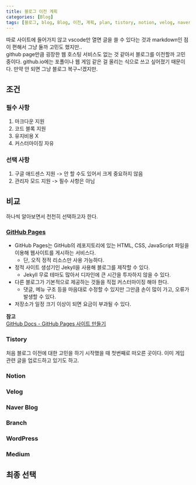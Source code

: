 ```yaml
---
title: 블로그 이전 계획
categories: [Blog]
tags: [블로그, blog, Blog, 이전, 계획, plan, tistory, notion, velog, naver, branch, wordpress, org, medium]
---
```


따로 사이트에 들어가지 않고 vscode만 열면 글을 쓸 수 있다는 것과 markdown인 점이 편해서 그냥 둘까 고민도 했지만..<br/>
github page만큼 굉장한 웹 호스팅 서비스도 없는 것 같아서 블로그를 이전할까 고민 중이다. github.io에는 포폴이나 웹 게임 같은 걸 올리는 식으로 쓰고 싶어졌기 때문이다. 만약 안 되면 그냥 블로그 복구~!겠지만.<br/>

## 조건

### 필수 사항

1. 마크다운 지원
2. 코드 블록 지원
3. 유지비용 X
4. 커스터마이징 자유

### 선택 사항

1. 구글 애드센스 지원 -> 안 할 수도 있어서 크게 중요하지 않음
2. 관리자 모드 지원 -> 필수 사항은 아님

## 비교

하나씩 알아보면서 천천히 선택하고자 한다.

### [GitHub Pages](https://pages.github.com/)

- GitHub Pages는 GitHub의 레포지토리에 있는 HTML, CSS, JavaScript 파일을 이용해 웹사이트를 게시하는 서비스다.
  - 단, 오직 정적 리소스만 사용 가능하다.
- 정적 사이트 생성기인 Jekyll을 사용해 블로그를 제작할 수 있다. 
  - Jekyll 무료 테마도 많아서 디자인에 큰 시간을 투자하지 않을 수 있다.
- 다른 블로그가 기본적으로 제공하는 것들을 직접 커스터마이징 해야 한다.
  - 댓글, 메뉴 구조 등을 마음대로 수정할 수 있지만 그만큼 손이 많이 가고, 오류가 발생할 수 있다.
- 저장소가 일정 크기 이상이 되면 요금이 부과될 수 있다.

**참고**<br/>
[GitHub Docs - GitHub Pages 사이트 만들기](https://docs.github.com/ko/pages/getting-started-with-github-pages/creating-a-github-pages-site)

### Tistory

처음 블로그 이전에 대한 고민을 하기 시작했을 때 첫번째로 떠오른 곳이다. 이미 게임 관련 글을 업로드하고 있기도 하고.

### Notion

### Velog

### Naver Blog

### Branch

### WordPress

### Medium

## 최종 선택

